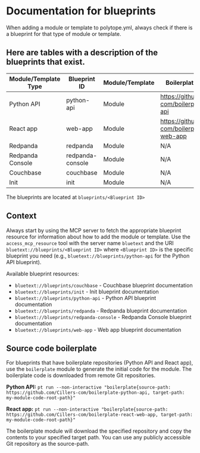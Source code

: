 # Documentation for blueprints

When adding a module or template to polytope.yml, always check if there is a blueprint for that type of module or template. 

## Here are tables with a description of the blueprints that exist. 

| Module/Template Type | Blueprint ID | Module/Template | Boilerplate Repository |
|----------------------|--------------|-----------------|------------------------|
| Python API | python-api | Module | https://github.com/Cillers-com/boilerplate-python-api |
| React app | web-app | Module | https://github.com/Cillers-com/boilerplate-react-web-app |
| Redpanda | redpanda | Module | N/A |
| Redpanda Console | redpanda-console | Module | N/A |
| Couchbase | couchbase | Module | N/A |
| Init | init | Module | N/A |

The blueprints are located at `blueprints/<Blueprint ID>`

## Context
Always start by using the MCP server to fetch the appropriate blueprint resource for information about how to add the module or template. Use the `access_mcp_resource` tool with the server name `bluetext` and the URI `bluetext://blueprints/<Blueprint ID>` where `<Blueprint ID>` is the specific blueprint you need (e.g., `bluetext://blueprints/python-api` for the Python API blueprint).

Available blueprint resources:
- `bluetext://blueprints/couchbase` - Couchbase blueprint documentation
- `bluetext://blueprints/init` - Init blueprint documentation  
- `bluetext://blueprints/python-api` - Python API blueprint documentation
- `bluetext://blueprints/redpanda` - Redpanda blueprint documentation
- `bluetext://blueprints/redpanda-console` - Redpanda Console blueprint documentation
- `bluetext://blueprints/web-app` - Web app blueprint documentation

## Source code boilerplate
For blueprints that have boilerplate repositories (Python API and React app), use the `boilerplate` module to generate the initial code for the module. The boilerplate code is downloaded from remote Git repositories.

**Python API:**
`pt run --non-interactive "boilerplate{source-path: https://github.com/Cillers-com/boilerplate-python-api, target-path: my-module-code-root-path}"`

**React app:**
`pt run --non-interactive "boilerplate{source-path: https://github.com/Cillers-com/boilerplate-react-web-app, target-path: my-module-code-root-path}"`

The boilerplate module will download the specified repository and copy the contents to your specified target path. You can use any publicly accessible Git repository as the source-path.
